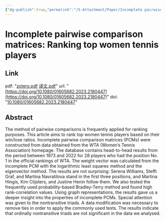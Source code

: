 ```yaml
---
{"dg-publish":true,"permalink":"/5-Attachment/Paper/Incomplete pairwise comparison matrices Ranking top women tennis players/"}
---
```


# Incomplete pairwise comparison matrices: Ranking top women tennis players
## Link
pdf: "[zotero.pdf](zotero://open-pdf/library/items/54BZPDLY) [译文.pdf](zotero://open-pdf/library/items/NRXX4CNZ)"
url: "[https://doi.org/10.1080/01605682.2023.2180447](https://doi.org/10.1080/01605682.2023.2180447)"
doi: "[10.1080/01605682.2023.2180447](https://doi.org/10.1080/01605682.2023.2180447)"
## Abstract
The method of pairwise comparisons is frequently applied for ranking purposes. This article aims to rank top women tennis players based on their win/lose ratios. Incomplete pairwise comparison matrices (PCMs) were constructed from data obtained from the WTA (Women’s Tennis Association) homepage. The database contains head-to-head results from the period between 1973 and 2022 for 28 players who had the position No. 1 in the official rankings of WTA. The weight vector was calculated from the incomplete PCM with the logarithmic least squares method and the eigenvector method. The results are not surprising: Serena Williams, Steffi Graf, and Martina Navratilova stand in the first three positions, and Martina Hingis, Kim Clijsters, and Justine Henin follow them. We also tested the frequently used probability-based Bradley-Terry method and found high rank-correlation values. Using graph representations, the results gave us a deeper insight into the properties of incomplete PCMs. Special attention was given to the nontransitive triads. A data modification was necessary to remove ties in order to apply the commonly used tests. The results indicate that ordinally nontransitive triads are not significant in the data we analysed.